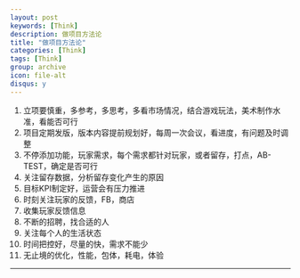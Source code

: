 ```yaml
---
layout: post
keywords: [Think]
description: 做项目方法论
title: "做项目方法论"
categories: [Think]
tags: [Think]
group: archive
icon: file-alt
disqus: y
---
```


1. 立项要慎重，多参考，多思考，多看市场情况，结合游戏玩法，美术制作水准，看能否可行
2. 项目定期发版，版本内容提前规划好，每周一次会议，看进度，有问题及时调整
3. 不停添加功能，玩家需求，每个需求都针对玩家，或者留存，打点，AB-TEST，确定是否可行
4. 关注留存数据，分析留存变化产生的原因
5. 目标KPI制定好，运营会有压力推进
6. 时刻关注玩家的反馈，FB，商店
7. 收集玩家反馈信息
8. 不断的招聘，找合适的人
9. 关注每个人的生活状态
10. 时间把控好，尽量的快，需求不能少
11. 无止境的优化，性能，包体，耗电，体验

----